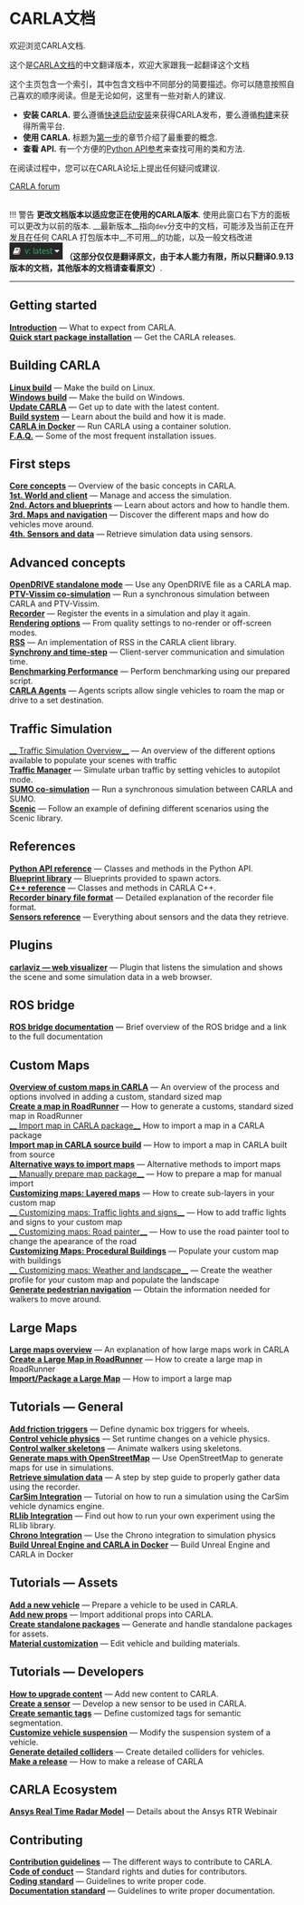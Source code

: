 # CARLA文档

欢迎浏览CARLA文档.

这个是[CARLA文档](https://carla.readthedocs.io/)的中文翻译版本，欢迎大家跟我一起翻译这个文档

这个主页包含一个索引，其中包含文档中不同部分的简要描述。你可以随意按照自己喜欢的顺序阅读。但是无论如何，这里有一些对新人的建议.

* __安装 CARLA.__ 要么遵循[快速启动安装](start_quickstart.md)来获得CARLA发布，要么遵循[构建](build_linux.md)来获得所需平台.
* __使用 CARLA.__ 标题为[第一步](core_concepts.md)的章节介绍了最重要的概念.
* __查看 API.__ 有一个方便的[Python API参考](python_api.md)来查找可用的类和方法.

在阅读过程中，您可以在CARLA论坛上提出任何疑问或建议.
<div class="build-buttons">
<a href="https://github.com/carla-simulator/carla/discussions/" target="_blank" class="btn btn-neutral" title="Go to the latest CARLA release">
CARLA forum</a>
</div>

<br>

!!! 警告
    __更改文档版本以适应您正在使用的CARLA版本__. 使用此窗口右下方的面板可以更改为以前的版本. __最新版本__指向`dev`分支中的文档，可能涉及当前正在开发且在任何 CARLA 打包版本中__不可用__的功能，以及一般文档改进 ![docs_version_panel](img/docs_version_panel.jpg) __（这部分仅仅是翻译原文，由于本人能力有限，所以只翻译0.9.13版本的文档，其他版本的文档请查看原文）__.

---


## Getting started

[__Introduction__](start_introduction.md) — What to expect from CARLA.  
[__Quick start package installation__](start_quickstart.md) — Get the CARLA releases.  


## Building CARLA

[__Linux build__](build_linux.md) — Make the build on Linux.  
[__Windows build__](build_windows.md) — Make the build on Windows.  
[__Update CARLA__](build_update.md) — Get up to date with the latest content.  
[__Build system__](build_system.md) — Learn about the build and how it is made.  
[__CARLA in Docker__](build_docker.md) — Run CARLA using a container solution.  
[__F.A.Q.__](build_faq.md) — Some of the most frequent installation issues.  


## First steps
[__Core concepts__](core_concepts.md) — Overview of the basic concepts in CARLA.  
[__1st. World and client__](core_world.md) — Manage and access the simulation.  
[__2nd. Actors and blueprints__](core_actors.md) — Learn about actors and how to handle them.  
[__3rd. Maps and navigation__](core_map.md) — Discover the different maps and how do vehicles move around.  
[__4th. Sensors and data__](core_sensors.md) — Retrieve simulation data using sensors.  

## Advanced concepts
[__OpenDRIVE standalone mode__](adv_opendrive.md) — Use any OpenDRIVE file as a CARLA map.  
[__PTV-Vissim co-simulation__](adv_ptv.md) — Run a synchronous simulation between CARLA and PTV-Vissim.  
[__Recorder__](adv_recorder.md) — Register the events in a simulation and play it again.  
[__Rendering options__](adv_rendering_options.md) — From quality settings to no-render or off-screen modes.  
[__RSS__](adv_rss.md) — An implementation of RSS in the CARLA client library.  
[__Synchrony and time-step__](adv_synchrony_timestep.md) — Client-server communication and simulation time.  
[__Benchmarking Performance__](adv_benchmarking.md) — Perform benchmarking using our prepared script.  
[__CARLA Agents__](adv_agents.md) — Agents scripts allow single vehicles to roam the map or drive to a set destination.  

## Traffic Simulation

[__ Traffic Simulation Overview__](ts_traffic_simulation_overview.md) — An overview of the different options available to populate your scenes with traffic  
[__Traffic Manager__](adv_traffic_manager.md) — Simulate urban traffic by setting vehicles to autopilot mode.  
[__SUMO co-simulation__](adv_sumo.md) — Run a synchronous simulation between CARLA and SUMO.  
[__Scenic__](tuto_G_scenic.md) — Follow an example of defining different scenarios using the Scenic library.  

## References
[__Python API reference__](python_api.md) — Classes and methods in the Python API.  
[__Blueprint library__](bp_library.md) — Blueprints provided to spawn actors.  
[__C++ reference__](ref_cpp.md) — Classes and methods in CARLA C++.  
[__Recorder binary file format__](ref_recorder_binary_file_format.md) — Detailed explanation of the recorder file format.  
[__Sensors reference__](ref_sensors.md) — Everything about sensors and the data they retrieve.  

## Plugins
[__carlaviz — web visualizer__](plugins_carlaviz.md) — Plugin that listens the simulation and shows the scene and some simulation data in a web browser.  

## ROS bridge
[__ROS bridge documentation__](ros_documentation.md) — Brief overview of the ROS bridge and a link to the full documentation  

## Custom Maps

[__Overview of custom maps in CARLA__](tuto_M_custom_map_overview.md) — An overview of the process and options involved in adding a custom, standard sized map  
[__Create a map in RoadRunner__](tuto_M_generate_map.md) — How to generate a customs, standard sized map in RoadRunner  
[__ Import map in CARLA package__](tuto_M_add_map_package.md) How to import a map in a CARLA package  
[__Import map in CARLA source build__](tuto_M_add_map_source.md) — How to import a map in CARLA built from source  
[__Alternative ways to import maps__](tuto_M_add_map_alternative.md) — Alternative methods to import maps  
[__ Manually prepare map package__](tuto_M_manual_map_package.md) — How to prepare a map for manual import  
[__Customizing maps: Layered maps__](tuto_M_custom_layers.md) — How to create sub-layers in your custom map  
[__ Customizing maps: Traffic lights and signs__](tuto_M_custom_add_tl.md) — How to add traffic lights and signs to your custom map  
[__ Customizing maps: Road painter__](tuto_M_custom_road_painter.md) — How to use the road painter tool to change the apearance of the road  
[__Customizing Maps: Procedural Buildings__](tuto_M_custom_buildings.md) — Populate your custom map with buildings  
[__ Customizing maps: Weather and landscape__](tuto_M_custom_weather_landscape.md) — Create the weather profile for your custom map and populate the landscape  
[__Generate pedestrian navigation__](tuto_M_generate_pedestrian_navigation.md) — Obtain the information needed for walkers to move around.  

## Large Maps

[__Large maps overview__](large_map_overview.md) — An explanation of how large maps work in CARLA  
[__Create a Large Map in RoadRunner__](large_map_roadrunner.md) — How to create a large map in RoadRunner  
[__Import/Package a Large Map__](large_map_import.md) — How to import a large map  
## Tutorials — General
[__Add friction triggers__](tuto_G_add_friction_triggers.md) — Define dynamic box triggers for wheels.  
[__Control vehicle physics__](tuto_G_control_vehicle_physics.md) — Set runtime changes on a vehicle physics.  
[__Control walker skeletons__](tuto_G_control_walker_skeletons.md) — Animate walkers using skeletons.  
[__Generate maps with OpenStreetMap__](tuto_G_openstreetmap.md) — Use OpenStreetMap to generate maps for use in simulations.  
[__Retrieve simulation data__](tuto_G_retrieve_data.md) — A step by step guide to properly gather data using the recorder.  
[__CarSim Integration__](tuto_G_carsim_integration.md) — Tutorial on how to run a simulation using the CarSim vehicle dynamics engine.  
[__RLlib Integration__](tuto_G_rllib_integration.md) — Find out how to run your own experiment using the RLlib library.  
[__Chrono Integration__](tuto_G_chrono.md) — Use the Chrono integration to simulation physics  
[__Build Unreal Engine and CARLA in Docker__](build_docker_unreal.md) — Build Unreal Engine and CARLA in Docker  

## Tutorials — Assets
[__Add a new vehicle__](tuto_A_add_vehicle.md) — Prepare a vehicle to be used in CARLA.  
[__Add new props__](tuto_A_add_props.md) — Import additional props into CARLA.  
[__Create standalone packages__](tuto_A_create_standalone.md) — Generate and handle standalone packages for assets.  
[__Material customization__](tuto_A_material_customization.md) — Edit vehicle and building materials.  

## Tutorials — Developers
[__How to upgrade content__](tuto_D_contribute_assets.md) — Add new content to CARLA.  
[__Create a sensor__](tuto_D_create_sensor.md) — Develop a new sensor to be used in CARLA.  
[__Create semantic tags__](tuto_D_create_semantic_tags.md) — Define customized tags for semantic segmentation.  
[__Customize vehicle suspension__](tuto_D_customize_vehicle_suspension.md) — Modify the suspension system of a vehicle.  
[__Generate detailed colliders__](tuto_D_generate_colliders.md) — Create detailed colliders for vehicles.  
[__Make a release__](tuto_D_make_release.md) — How to make a release of CARLA  

## CARLA Ecosystem

[__Ansys Real Time Radar Model__](ecosys_ansys.md) — Details about the Ansys RTR Webinair  
## Contributing
[__Contribution guidelines__](cont_contribution_guidelines.md) — The different ways to contribute to CARLA.  
[__Code of conduct__](cont_code_of_conduct.md) — Standard rights and duties for contributors.  
[__Coding standard__](cont_coding_standard.md) — Guidelines to write proper code.  
[__Documentation standard__](cont_doc_standard.md) — Guidelines to write proper documentation.  
